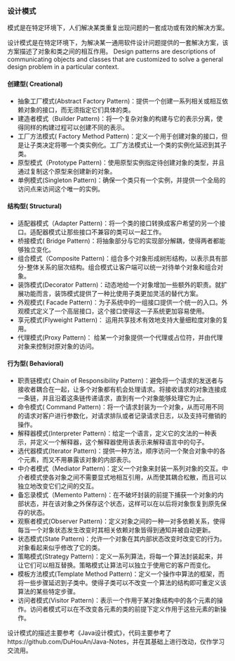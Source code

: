 ### 设计模式

模式是在特定环境下，人们解决某类重复出现问题的一套成功或有效的解决方案。

设计模式是在特定环境下，为解决某一通用软件设计问题提供的一套解决方案，该方案描述了对象和类之间的相互作用。
Design patterns are descriptions of communicating objects and classes that are customized to solve a general design problem in a particular context.

#### 创建型( Creational)
- 抽象工厂模式(Abstract Factory Pattern)：提供一个创建一系列相关或相互依赖对象的接口，而无须指定它们具体的类。 
- 建造者模式（Builder Pattern)：将一个复杂对象的构建与它的表示分离，使得同样的构建过程可以创建不同的表示。
- 工厂方法模式( Factory Method Pattern)：定义一个用于创建对象的接口，但是让子类决定将哪一个类实例化。工厂方法模式让一个类的实例化延迟到其子类。
- 原型模式（Prototype Pattern)：使用原型实例指定待创建对象的类型，并且通过复制这个原型来创建新的对象。
- 单例模式(Singleton Pattern)：确保一个类只有一个实例，并提供一个全局的访问点来访间这个唯一的实例。

#### 结构型( Structural)
- 适配器模式（Adapter Pattern)：将一个类的接口转换成客户希望的另一个接口。适配器模式让那些接口不兼容的类可以一起工作。
- 桥接模式( Bridge Pattern)：将抽象部分与它的实现部分解耦，使得两者都能够独立变化。
- 组合模式（Composite Pattern)：组合多个对象形成树形结构，以表示具有部分-整体关系的层次结构。组合模式让客户端可以统一对待单个对象和组合对象。
- 装饰模式(Decorator Pattern)：动态地给一个对象增加一些额外的职责。就扩展功能而言，装饰模式提供了一种比使用子类更加灵活的替代方案。
- 外观模式( Facade Pattern)：为子系统中的一组接口提供一个统一的入口。外观模式定义了一个高层接口，这个接口使得这一子系统更加容易使用。
- 享元模式(Flyweight Pattern)： 运用共享技术有效地支持大量细粒度对象的复用。
- 代理模式(Proxy Pattern)： 给某一个对象提供一个代理或占位符，并由代理对象来控制对原对象的访问。

#### 行为型( Behavioral)
- 职责链模式( Chain of Responsibility Pattern)：避免将一个请求的发送者与接收者耦合在一起，让多个对象都有机会处理请求。将接收请求的对象连接成一条链，并且沿着这条链传递请求，直到有一个对象能够处理它为止。
- 命令模式( Command Pattern)：将一个请求封装为一个对象，从而可用不同的请求对客户进行参数化，对请求排队或者记录请求日志，以及支持可撤销的操作。
- 解释器模式(Interpreter Pattern)：给定一个语言，定义它的文法的一种表示，并定义一个解释器，这个解释器使用该表示来解释语言中的句子。
- 选代器模式(Iterator Pattern)：提供一种方法，顺序访问一个聚合对象中的各个元素，而又不用暴露该对象的内部表示。
- 中介者模式（Mediator Pattern)：定义一个对象来封装一系列对象的交互。中介者模式使各对象之间不需要显式地相互引用，从而使其耦合松散，而且可以独立地改变它们之间的交互。
- 备忘录模式（Memento Pattern)：在不破坏封装的前提下捕获一个对象的内部状态，并在该对象之外保存这个状态，这样可以在以后将对象恢复到原先保存的状态。
- 观察者模式(Observer Pattern)：定义对象之间的一种一对多依赖关系，使得每当一个对象状态发生改变时其相关依赖对象皆得到通知并被自动更新。
- 状态模式(State Pattern)：允许一个对象在其内部状态改变时改变它的行为。对象看起来似乎修改了它的类。
- 策略模式(Strategy Pattern)：定义一系列算法，将每一个算法封装起来，并让它们可以相互替换。策略模式让算法可以独立于使用它的客户而变化。
- 模板方法模式(Template Method Pattern)：定义一个操作中算法的框架，而将一些步骤延迟到子类中。使得子类可以不改变一个算法的结构即可重定义该算法的某些特定步骤。
- 访问者模式(Visitor Pattern)：表示一个作用于某对象结构中的各个元素的操作。访问者模式可以在不改变各元素的类的前提下定义作用于这些元素的新操作。

设计模式的描述主要参考《Java设计模式》，代码主要参考了https://github.com/DuHouAn/Java-Notes，并在其基础上进行改动，仅作学习交流用。
